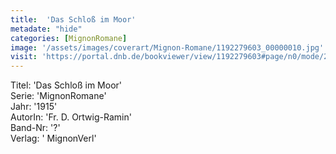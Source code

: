 ```yaml
---
title:  'Das Schloß im Moor'
metadate: "hide"
categories: [MignonRomane]
image: '/assets/images/coverart/Mignon-Romane/1192279603_00000010.jpg'
visit: 'https://portal.dnb.de/bookviewer/view/1192279603#page/n0/mode/2up'
---
```

Titel: 'Das Schloß im Moor' <br>
Serie: 'MignonRomane' <br>
Jahr: '1915' <br>
AutorIn: 'Fr. D. Ortwig-Ramin' <br>
Band-Nr: '?' <br>
Verlag: ' MignonVerl'